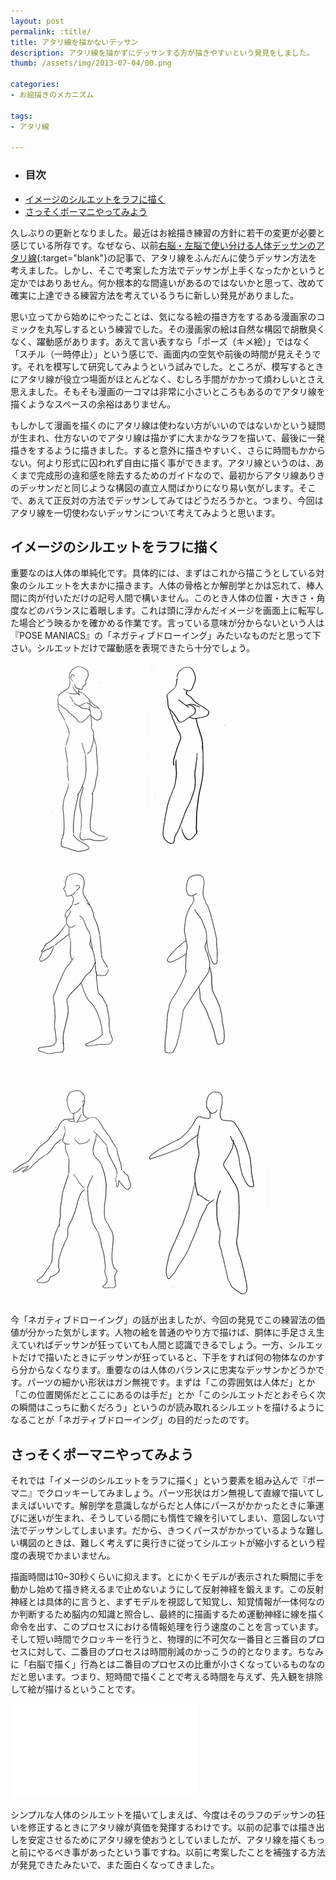 ```yaml
---
layout: post
permalink: :title/
title: アタリ線を描かないデッサン
description: アタリ線を描かずにデッサンする方が描きやすいという発見をしました。
thumb: /assets/img/2013-07-04/00.png

categories:
- お絵描きのメカニズム

tags:
- アタリ線

---
```


- ### 目次
- [イメージのシルエットをラフに描く](#イメージのシルエットをラフに描く)
- [さっそくポーマニやってみよう](#さっそくポーマニやってみよう)


久しぶりの更新となりました。最近はお絵描き練習の方針に若干の変更が必要と感じている所存です。なぜなら、以前[右脳・左脳で使い分ける人体デッサンのアタリ線](/right-brain-and-left-brain/index.html"){:target="blank"}の記事で、アタリ線をふんだんに使うデッサン方法を考えました。しかし、そこで考案した方法でデッサンが上手くなったかというと定かではありあせん。何か根本的な間違いがあるのではないかと思って、改めて確実に上達できる練習方法を考えているうちに新しい発見がありました。

思い立ってから始めにやったことは、気になる絵の描き方をするある漫画家のコミックを丸写しするという練習でした。その漫画家の絵は自然な構図で胡散臭くなく、躍動感があります。あえて言い表すなら「ポーズ（キメ絵）」ではなく「スチル（一時停止）」という感じで、画面内の空気や前後の時間が見えそうです。それを模写して研究してみようという試みでした。ところが、模写するときにアタリ線が役立つ場面がほとんどなく、むしろ手間がかかって煩わしいとさえ思えました。そもそも漫画の一コマは非常に小さいところもあるのでアタリ線を描くようなスペースの余裕はありません。

もしかして漫画を描くのにアタリ線は使わない方がいいのではないかという疑問が生まれ、仕方ないのでアタリ線は描かずに大まかなラフを描いて、最後に一発描きをするように描きました。すると意外に描きやすいく、さらに時間もかからない。何より形式に囚われず自由に描く事ができます。アタリ線というのは、あくまで完成形の違和感を除去するためのガイドなので、最初からアタリ線ありきのデッサンだと同じような構図の直立人間ばかりになり易い気がします。そこで、あえて正反対の方法でデッサンしてみてはどうだろうかと。つまり、今回はアタリ線を一切使わないデッサンについて考えてみようと思います。

## イメージのシルエットをラフに描く

重要なのは人体の単純化です。具体的には、まずはこれから描こうとしている対象のシルエットを大まかに描きます。人体の骨格とか解剖学とかは忘れて、棒人間に肉が付いただけの記号人間で構いません。このとき人体の位置・大きさ・角度などのバランスに着眼します。これは頭に浮かんだイメージを画面上に転写した場合どう映るかを確かめる作業です。言っている意味が分からないという人は『POSE MANIACS』の「ネガティブドローイング」みたいなものだと思って下さい。シルエットだけで躍動感を表現できたら十分でしょう。

![人体を単純化した描き方](/assets/img/2013-07-04/01.png)

今「ネガティブドローイング」の話が出ましたが、今回の発見でこの練習法の価値が分かった気がします。人物の絵を普通のやり方で描けば、胴体に手足さえ生えていればデッサンが狂っていても人間と認識できるでしょう。一方、シルエットだけで描いたときにデッサンが狂っていると、下手をすれば何の物体なのかすら分からなくなります。重要なのは人体のバランスに忠実なデッサンかどうかです。パーツの細かい形状はガン無視です。まずは「この雰囲気は人体だ」とか「この位置関係だとここにあるのは手だ」とか「このシルエットだとおそらく次の瞬間はこっちに動くだろう」というのが読み取れるシルエットを描けるようになることが「ネガティブドローイング」の目的だったのです。

## さっそくポーマニやってみよう

それでは「イメージのシルエットをラフに描く」という要素を組み込んで『ポーマニ』でクロッキーしてみましょう。パーツ形状はガン無視して直線で描いてしまえばいいです。解剖学を意識しながらだと人体にパースがかかったときに筆運びに迷いが生まれ、そうしている間にも惰性で線を引いてしまい、意図しない寸法でデッサンしてしまいます。だから、きつくパースがかかっているような難しい構図のときは、難しく考えずに奥行きに従ってシルエットが縮小するという程度の表現でかまいません。

描画時間は10~30秒くらいに抑えます。とにかくモデルが表示された瞬間に手を動かし始めて描き終えるまで止めないようにして反射神経を鍛えます。この反射神経とは具体的に言うと、まずモデルを視認して知覚し、知覚情報が一体何なのか判断するため脳内の知識と照合し、最終的に描画するため運動神経に線を描く命令を出す、このプロセスにおける情報処理を行う速度のことを言っています。そして短い時間でクロッキーを行うと、物理的に不可欠な一番目と三番目のプロセスに対して、二番目のプロセスは時間削減のかっこうの的となります。ちなみに「右脳で描く」行為とは二番目のプロセスの比重が小さくなっているものなのだと思います。つまり、短時間で描くことで考える時間を与えず、先入観を排除して絵が描けるということです。

<iframe class="article-iframe" src="//www.youtube.com/embed/9BRlKJ6RPr4" frameborder="0" allowfullscreen></iframe>

シンプルな人体のシルエットを描いてしまえば、今度はそのラフのデッサンの狂いを修正するときにアタリ線が真価を発揮するわけです。以前の記事では描き出しを安定させるためにアタリ線を使おうとしていましたが、アタリ線を描くもっと前にやるべき事があったという事ですね。以前に考案したことを補強する方法が発見できたみたいで、また面白くなってきました。
